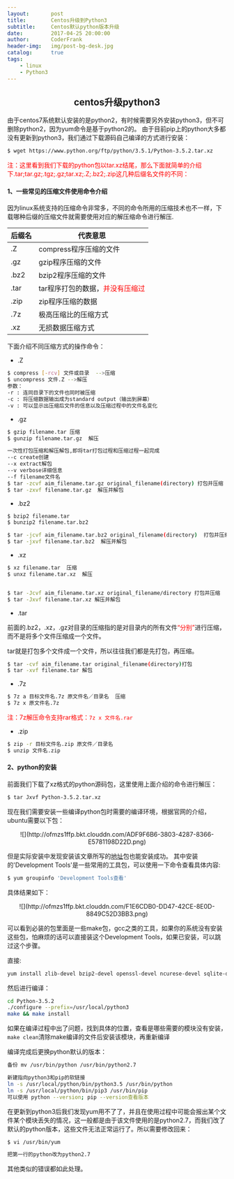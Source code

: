 ```yaml
---
layout:       post
title:        Centos升级到Python3
subtitle:     Centos默认python版本升级
date:         2017-04-25 20:00:00
author:       CoderFrank
header-img:   img/post-bg-desk.jpg
catalog:      true
tags:
	- linux
	- Python3
---
```



## <center>centos升级python3
由于centos7系统默认安装的是python2，有时候需要另外安装python3，但不可删除python2，因为yum命令是基于python2的。
由于目前pip上的python大多都没有更新到python3，我们通过下载源码自己编译的方式进行安装：

```bash
$ wget https://www.python.org/ftp/python/3.5.1/Python-3.5.2.tar.xz
```
<font color=red>注：这里看到我们下载的python包以tar.xz结尾，那么下面就简单的介绍下.tar;tar.gz;.tgz;.gz;tar.xz;.Z;.bz2;.zip这几种后缀名文件的不同：</font>

#### 1、一些常见的压缩文件使用命令介绍

因为linux系统支持的压缩命令非常多，不同的命令所用的压缩技术也不一样，下载哪种后缀的压缩文件就需要使用对应的解压缩命令进行解压.

<center>

后缀名 | 代表意思
----  | ------
.Z    |compress程序压缩的文件 
.gz   |gzip程序压缩的文件 
.bz2  |bzip2程序压缩的文件
.tar  |tar程序打包的数据，<font color=red>并没有压缩过</font>
.zip | zip程序压缩的数据
.7z | 极高压缩比的压缩方式
.xz | 无损数据压缩方式 
</center>

下面介绍不同压缩方式的操作命令：

- .Z

```bash
$ compress [-rcv] 文件或目录  -->压缩
$ uncompress 文件.Z -->解压
参数：
-r : 连同目录下的文件也同时被压缩
-c : 将压缩数据输出成为standard output（输出到屏幕）
-v : 可以显示出压缩后文件的信息以及压缩过程中的文件名变化
```

- .gz

```bash
$ gzip filename.tar 压缩
$ gunzip filename.tar.gz  解压

一次性打包压缩和解压解包,即将tar打包过程和压缩过程一起完成
--c create创建
--x extract解包
--v verbose详细信息
--f filename文件名
$ tar -zcvf aim_filename.tar.gz original_filename(directory) 打包并压缩
$ tar -zxvf filename.tar.gz  解压并解包
```


- .bz2

```bash
$ bzip2 filename.tar
$ bunzip2 filename.tar.bz2

$ tar -jcvf aim_filename.tar.bz2 original_filename(directory)  打包并压缩
$ tar -jxvf filename.tar.bz2  解压并解包
``` 

- .xz

```bash
$ xz filename.tar  压缩
$ unxz filename.tar.xz  解压


$ tar -Jcvf aim_filename.tar.xz original_filename/directory 打包并压缩
$ tar -Jxvf filename.tar.xz 解压并解包
```


- .tar

前面的.bz2，.xz，.gz对目录的压缩指的是对目录内的所有文件<font color=red>“分别”</font>进行压缩，而不是将多个文件压缩成一个文件。

tar就是打包多个文件成一个文件，所以往往我们都是先打包，再压缩。

```bash
$ tar -cvf aim_filename.tar original_filename(directory)打包
$ tar -xvf filename.tar 解包
```

- .7z

```bash
$ 7z a 目标文件名.7z 原文件名／目录名  压缩
$ 7z x 原文件名.7z
```
<font color=red>注：7z解压命令支持rar格式：```7z x 文件名.rar```</font>


- .zip

```bash
$ zip -r 目标文件名.zip 原文件／目录名
$ unzip 文件名.zip
```

#### 2、python的安装

前面我们下载了xz格式的python源码包，这里使用上面介绍的命令进行解压：

```bash
$ tar Jxvf Python-3.5.2.tar.xz
```

现在我们需要安装一些编译python包时需要的编译环境，根据官网的介绍，ubuntu需要以下包：
<center>![](http://ofmzs1ffp.bkt.clouddn.com/ADF9F6B6-3803-4287-8366-E5781198D22D.png)</center>

但是实际安装中发现安装该文章所写的[地址](http://www.jianshu.com/p/8bd6e0695d7f)包也能安装成功。
其中安装的'Development Tools'是一些常用的工具包，可以使用一下命令查看具体内容:

```bash
$ yum groupinfo 'Development Tools查看'
```
具体结果如下：
<center>![](http://ofmzs1ffp.bkt.clouddn.com/F1E6CDB0-DD47-42CE-8E0D-8849C52D3BB3.png)</center>

可以看到必装的包里面是一些make包，gcc之类的工具，如果你的系统没有安装这些包，怕麻烦的话可以直接装这个Development Tools，如果已安装，可以跳过这个步骤。

直接:

```bash
yum install zlib-devel bzip2-devel openssl-devel ncurese-devel sqlite-devel
```

然后进行编译：

```bash
cd Python-3.5.2
./configure --prefix=/usr/local/python3
make && make install
```
如果在编译过程中出了问题，找到具体的位置，查看是哪些需要的模块没有安装，```make clean```清除make编译的文件后安装该模块，再重新编译

编译完成后更换python默认的版本：

```bash
备份 mv /usr/bin/python /usr/bin/python2.7

新建指向python3和pip的软链接 
ln -s /usr/local/python/bin/python3.5 /usr/bin/python
ln -s /usr/local/python/bin/pip3 /usr/bin/pip
可以使用 python --version; pip --version查看版本
```

在更新到python3后我们发现yum用不了了，并且在使用过程中可能会报出某个文件某个模块丢失的情况，这一般都是由于该文件使用的是python2.7，而我们改了默认的python版本，这些文件无法正常运行了。所以需要修改回来：

```bash
$ vi /usr/bin/yum

把第一行的python改为python2.7
```
其他类似的错误都如此处理。





